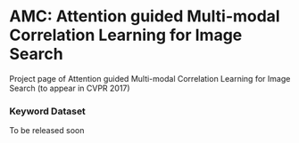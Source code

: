 # AMC: Attention guided Multi-modal Correlation Learning for Image Search
Project page of Attention guided Multi-modal Correlation Learning for Image Search (to appear in CVPR 2017)

### Keyword Dataset
To be released soon
